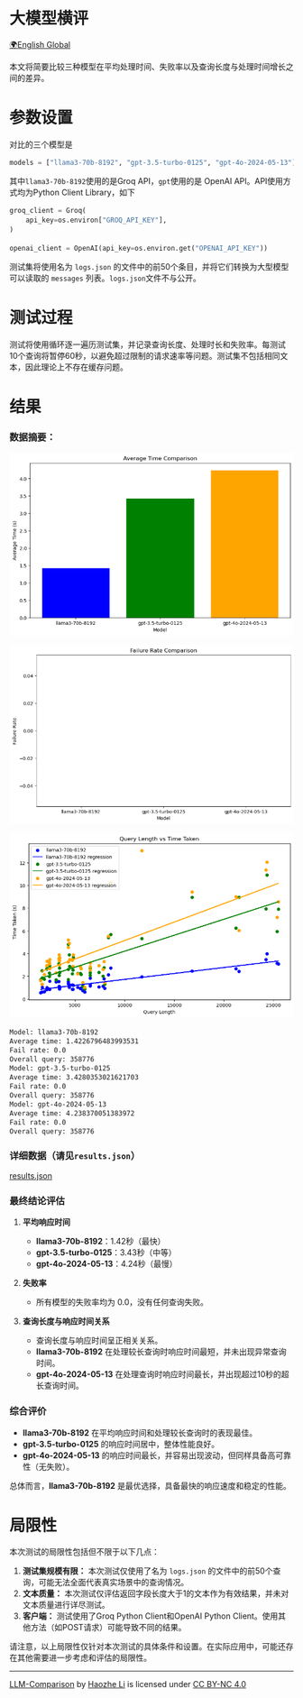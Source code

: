 # 大模型横评

[🌍English Global](README.md)

本文将简要比较三种模型在平均处理时间、失败率以及查询长度与处理时间增长之间的差异。



# 参数设置

对比的三个模型是

````python
models = ["llama3-70b-8192", "gpt-3.5-turbo-0125", "gpt-4o-2024-05-13"]
````

其中`llama3-70b-8192`使用的是Groq API，`gpt`使用的是 OpenAI API。API使用方式均为Python Client Library，如下

````python
groq_client = Groq(
    api_key=os.environ["GROQ_API_KEY"],
)

openai_client = OpenAI(api_key=os.environ.get("OPENAI_API_KEY"))
````



测试集将使用名为 `logs.json` 的文件中的前50个条目，并将它们转换为大型模型可以读取的 `messages` 列表。`logs.json`文件不与公开。



# 测试过程

测试将使用循环逐一遍历测试集，并记录查询长度、处理时长和失败率。每测试10个查询将暂停60秒，以避免超过限制的请求速率等问题。测试集不包括相同文本，因此理论上不存在缓存问题。



# 结果

### 数据摘要：

![output1](output1.png)

![output2](output2.png)

![output3](output3.png)

````
Model: llama3-70b-8192
Average time: 1.4226796483993531
Fail rate: 0.0
Overall query: 358776
Model: gpt-3.5-turbo-0125
Average time: 3.4280353021621703
Fail rate: 0.0
Overall query: 358776
Model: gpt-4o-2024-05-13
Average time: 4.238370051383972
Fail rate: 0.0
Overall query: 358776
````



### 详细数据（请见`results.json`）

[results.json](/results.json)



### 最终结论评估

1. **平均响应时间**
   - **llama3-70b-8192**：1.42秒（最快）
   - **gpt-3.5-turbo-0125**：3.43秒（中等）
   - **gpt-4o-2024-05-13**：4.24秒（最慢）

2. **失败率**
   - 所有模型的失败率均为 0.0，没有任何查询失败。

3. **查询长度与响应时间关系**
   - 查询长度与响应时间呈正相关关系。
   - **llama3-70b-8192** 在处理较长查询时响应时间最短，并未出现异常查询时间。
   - **gpt-4o-2024-05-13** 在处理查询时响应时间最长，并出现超过10秒的超长查询时间。

### 综合评价
- **llama3-70b-8192** 在平均响应时间和处理较长查询时的表现最佳。
- **gpt-3.5-turbo-0125** 的响应时间居中，整体性能良好。
- **gpt-4o-2024-05-13** 的响应时间最长，并容易出现波动，但同样具备高可靠性（无失败）。

总体而言，**llama3-70b-8192** 是最优选择，具备最快的响应速度和稳定的性能。



# 局限性
本次测试的局限性包括但不限于以下几点：

1. **测试集规模有限：** 本次测试仅使用了名为 `logs.json` 的文件中的前50个查询，可能无法全面代表真实场景中的查询情况。
2. **文本质量：** 本次测试仅评估返回字段长度大于1的文本作为有效结果，并未对文本质量进行详尽测试。
3. **客户端：** 测试使用了Groq Python Client和OpenAI Python Client。使用其他方法（如POST请求）可能导致不同的结果。

请注意，以上局限性仅针对本次测试的具体条件和设置。在实际应用中，可能还存在其他需要进一步考虑和评估的局限性。



---

<p xmlns:cc="http://creativecommons.org/ns#" xmlns:dct="http://purl.org/dc/terms/"><a property="dct:title" rel="cc:attributionURL" href="https://haozhe-li.github.io/LLM-Comparison/">LLM-Comparison</a> by <a rel="cc:attributionURL dct:creator" property="cc:attributionName" href="https://haozhe.li">Haozhe Li</a> is licensed under <a href="https://creativecommons.org/licenses/by-nc/4.0/?ref=chooser-v1" target="_blank" rel="license noopener noreferrer" style="display:inline-block;">CC BY-NC 4.0<img style="height:22px!important;margin-left:3px;vertical-align:text-bottom;" src="https://mirrors.creativecommons.org/presskit/icons/cc.svg?ref=chooser-v1" alt=""><img style="height:22px!important;margin-left:3px;vertical-align:text-bottom;" src="https://mirrors.creativecommons.org/presskit/icons/by.svg?ref=chooser-v1" alt=""><img style="height:22px!important;margin-left:3px;vertical-align:text-bottom;" src="https://mirrors.creativecommons.org/presskit/icons/nc.svg?ref=chooser-v1" alt=""></a></p>
